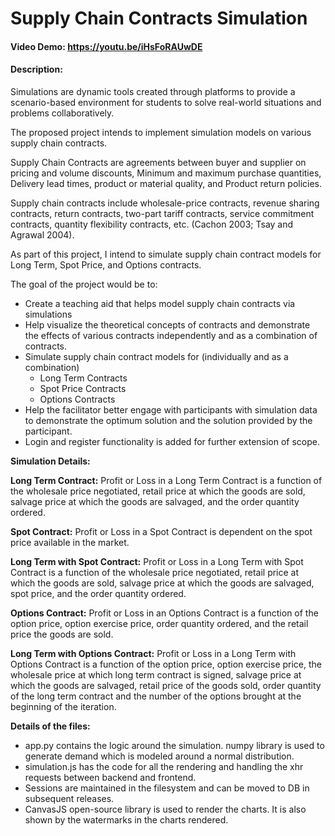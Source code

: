 # Supply Chain Contracts Simulation

#### **Video Demo:** https://youtu.be/iHsFoRAUwDE
#### **Description:**

Simulations are dynamic tools created through platforms to provide a scenario-based environment for students to solve real-world situations and problems collaboratively.

The proposed project intends to implement simulation models on various supply chain contracts.

Supply Chain Contracts are agreements between buyer and supplier on pricing and volume discounts, Minimum and maximum purchase quantities, Delivery lead times, product or material quality, and Product return policies.

Supply chain contracts include wholesale-price contracts, revenue sharing contracts, return contracts, two-part tariff contracts, service commitment contracts, quantity flexibility contracts, etc. (Cachon 2003; Tsay and Agrawal 2004).

As part of this project, I intend to simulate supply chain contract models for Long Term, Spot Price, and Options  contracts.

The goal of the project would be to:
- Create a teaching aid that helps model supply chain contracts via simulations
- Help visualize the theoretical concepts of contracts and demonstrate the effects of various contracts independently and as a combination of contracts.
- Simulate supply chain contract models for (individually and as a combination)
    - Long Term Contracts
    - Spot Price Contracts
    - Options Contracts
- Help the facilitator better engage with participants with simulation data to demonstrate the optimum solution and the solution provided by the participant.
- Login and register functionality is added for further extension of scope.

**Simulation Details:**

**Long Term Contract:** Profit or Loss in a Long Term Contract is a function of the wholesale price negotiated, retail price at which the goods are sold, salvage price at which the goods are salvaged, and the order quantity ordered.

**Spot Contract:** Profit or Loss in a Spot Contract is dependent on the spot price available in the market.

**Long Term with Spot Contract:** Profit or Loss in a Long Term with Spot Contract is a function of the wholesale price negotiated, retail price at which the goods are sold, salvage price at which the goods are salvaged, spot price, and the order quantity ordered.

**Options Contract:** Profit or Loss in an Options Contract is a function of the option price, option exercise price, order quantity ordered, and the retail price the goods are sold.

**Long Term with Options Contract:** Profit or Loss in a Long Term with Options Contract is a function of the option price, option exercise price, the wholesale price at which long term contract is signed, salvage price at which the goods are salvaged, retail price of the goods sold, order quantity of the long term contract and the number of the options brought at the beginning of the iteration.


**Details of the files:**
- app.py contains the logic around the simulation. numpy library is used to generate demand which is modeled around a normal distribution.
- simulation.js has the code for all the rendering and handling the xhr requests between backend and frontend.
- Sessions are maintained in the filesystem and can be moved to DB in subsequent releases.
- CanvasJS open-source library is used to render the charts. It is also shown by the watermarks in the charts rendered.
